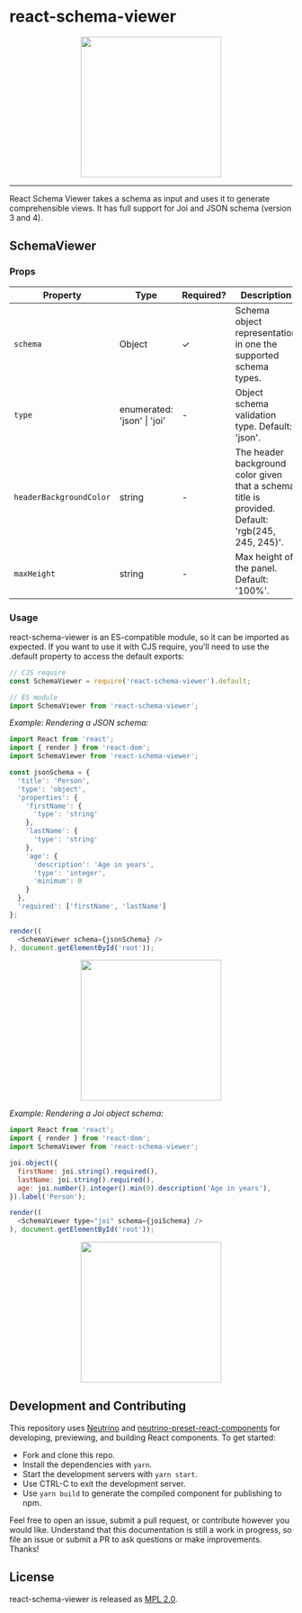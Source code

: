 # react-schema-viewer

<p align="center">
  <img src="https://raw.githubusercontent.com/taskcluster/react-schema-viewer/master/viewer.png" height="250">
</p>

---

React Schema Viewer takes a schema as input and uses it to generate comprehensible views.
It has full support for Joi and JSON schema (version 3 and 4).

## SchemaViewer

### Props
| Property                | Type                       | Required? | Description                                                                                       |
|-------------------------|----------------------------|-----------|---------------------------------------------------------------------------------------------------|
| `schema`                | Object                     | ✓         | Schema object representation in one the supported schema types.                                   |
| `type`                  | enumerated: 'json' &#124; 'joi' | -         | Object schema validation type. Default: 'json'.                                                   |
| `headerBackgroundColor` | string                     | -         | The header background color given that a schema title is provided. Default: 'rgb(245, 245, 245)'. |
| `maxHeight`             | string                     | -         | Max height of the panel. Default: '100%'.                                                          |

### Usage

react-schema-viewer is an ES-compatible module, so it can be imported as expected. If you want to use it with CJS require, you'll need to use the .default property to access the default exports:

```js
// CJS require
const SchemaViewer = require('react-schema-viewer').default;

// ES module
import SchemaViewer from 'react-schema-viewer';
```

_Example: Rendering a JSON schema:_
```js
import React from 'react';
import { render } from 'react-dom';
import SchemaViewer from 'react-schema-viewer';

const jsonSchema = {
  'title': 'Person',
  'type': 'object',
  'properties': {
    'firstName': {
      'type': 'string'
    },
    'lastName': {
      'type': 'string'
    },
    'age': {
      'description': 'Age in years',
      'type': 'integer',
      'minimum': 0
    }
  },
  'required': ['firstName', 'lastName']
};

render((
  <SchemaViewer schema={jsonSchema} />
), document.getElementById('root'));
````

<p align="center">
  <img src="https://raw.githubusercontent.com/taskcluster/react-schema-viewer/master/json.png" height="250">
</p>

_Example: Rendering a Joi object schema:_
```js
import React from 'react';
import { render } from 'react-dom';
import SchemaViewer from 'react-schema-viewer';

joi.object({
  firstName: joi.string().required(),
  lastName: joi.string().required(),
  age: joi.number().integer().min(0).description('Age in years'),
}).label('Person');

render((
  <SchemaViewer type="joi" schema={joiSchema} />
), document.getElementById('root'));
````

<p align="center">
  <img src="https://raw.githubusercontent.com/taskcluster/react-schema-viewer/master/joi.png" height="250">
</p>

## Development and Contributing

This repository uses [Neutrino](https://neutrino.js.org) and [neutrino-preset-react-components](https://github.com/eliperelman/neutrino-preset-react-components/) for developing, previewing, and building React components. To get started:

- Fork and clone this repo.
- Install the dependencies with `yarn`.
- Start the development servers with `yarn start`.
- Use CTRL-C to exit the development server.
- Use `yarn build` to generate the compiled component for publishing to npm.

Feel free to open an issue, submit a pull request, or contribute however you would like. Understand that this
documentation is still a work in progress, so file an issue or submit a PR to ask questions or make improvements.
Thanks!

## License

react-schema-viewer is released as [MPL 2.0](http://mozilla.org/MPL/2.0/).
